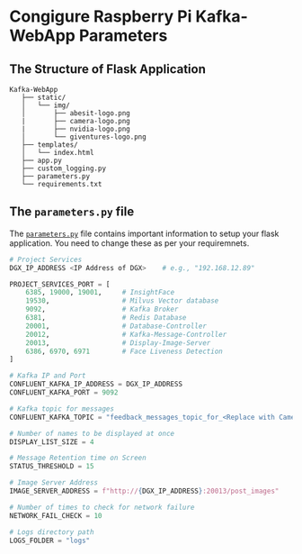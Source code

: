 # Congigure Raspberry Pi Kafka-WebApp Parameters

## The Structure of Flask Application

```tree
Kafka-WebApp
   ├── static/
   │   └── img/
   │       ├── abesit-logo.png
   |       ├── camera-logo.png
   |       ├── nvidia-logo.png
   │       └── giventures-logo.png
   ├── templates/
   │   └── index.html
   ├── app.py
   ├── custom_logging.py
   ├── parameters.py
   └── requirements.txt
```

## The `parameters.py` file

The [`parameters.py`](Kafka-WebApp/parameters.py) file contains important information to setup your flask application. You need to change these as per your requiremnets.

```python
# Project Services
DGX_IP_ADDRESS <IP Address of DGX>    # e.g., "192.168.12.89"

PROJECT_SERVICES_PORT = [
    6385, 19000, 19001,     # InsightFace
    19530,                  # Milvus Vector database
    9092,                   # Kafka Broker
    6381,                   # Redis Database
    20001,                  # Database-Controller
    20012,                  # Kafka-Message-Controller
    20013,                  # Display-Image-Server
    6386, 6970, 6971        # Face Liveness Detection
]

# Kafka IP and Port
CONFLUENT_KAFKA_IP_ADDRESS = DGX_IP_ADDRESS
CONFLUENT_KAFKA_PORT = 9092

# Kafka topic for messages
CONFLUENT_KAFKA_TOPIC = "feedback_messages_topic_for_<Replace with Camera-Name>"    # e.g., "feedback_messages_topic_for_library-gate"

# Number of names to be displayed at once
DISPLAY_LIST_SIZE = 4

# Message Retention time on Screen
STATUS_THRESHOLD = 15

# Image Server Address
IMAGE_SERVER_ADDRESS = f"http://{DGX_IP_ADDRESS}:20013/post_images"

# Number of times to check for network failure
NETWORK_FAIL_CHECK = 10

# Logs directory path
LOGS_FOLDER = "logs"
```
